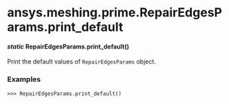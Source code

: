 # ansys.meshing.prime.RepairEdgesParams.print_default

<a id="ansys.meshing.prime.RepairEdgesParams.print_default"></a>

#### *static* RepairEdgesParams.print_default()

Print the default values of `RepairEdgesParams` object.

### Examples

```pycon
>>> RepairEdgesParams.print_default()
```

<!-- !! processed by numpydoc !! -->
